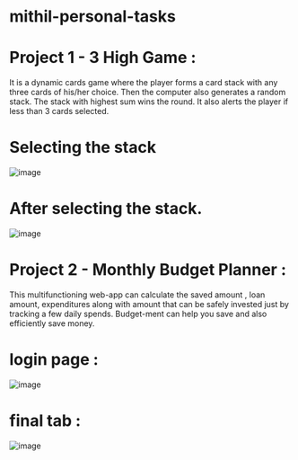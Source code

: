 # mithil-personal-tasks

# Project 1 - 3 High Game :
It is a dynamic cards game where the player forms a card stack with any three cards of his/her choice. Then the computer also generates a random stack. The stack with highest sum wins the round.
It also alerts the player if less than 3 cards selected.
# Selecting the stack
![image](https://github.com/user-attachments/assets/5bb1b347-f622-4b55-8429-70976c002af3)
# After selecting the stack.
![image](https://github.com/user-attachments/assets/35390e39-dca8-4b73-a1a3-9df0eda83d7e)

# Project 2 - Monthly Budget Planner : 
This multifunctioning web-app can calculate the saved amount , loan amount, expenditures along with amount that can be safely invested just by tracking a few daily spends. Budget-ment can help you save and also efficiently save money.
# login page :
![image](https://github.com/user-attachments/assets/463fb956-bcef-48ab-8aa1-fc1a0938f56d)
# final tab :
![image](https://github.com/user-attachments/assets/02721b0c-3488-4739-b89c-b31c5b616ae6)


